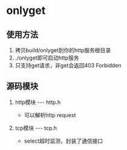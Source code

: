 # onlyget

## 使用方法
1. 拷贝build/onlyget到你的http服务根目录
2. ./onlyget即可启动http服务
3. 只支持get请求，非get会返回403 Forbidden

## 源码模块
1. http模块 --- http.h
    - 可以解析http request

2. tcp模块 --- tcp.h
    - select超时监测，封装了通信接口